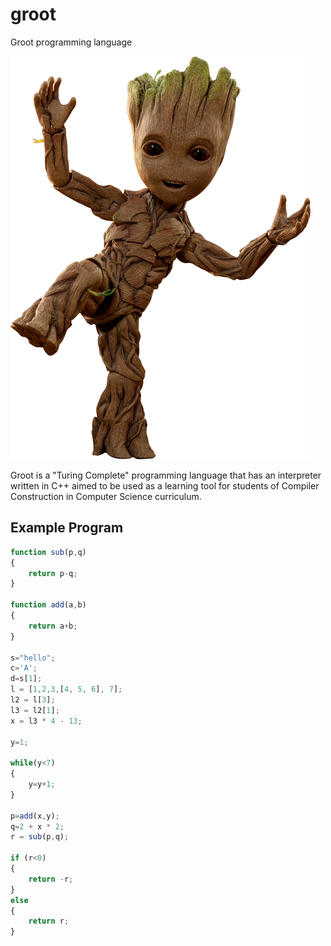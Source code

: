 # groot
Groot programming language

![groot](images/groot.png)


Groot is a "Turing Complete" programming language that has an interpreter written in C++ aimed to be used as a learning tool for students of 
Compiler Construction in Computer Science curriculum.

## Example Program

```js
function sub(p,q)
{
    return p-q;
}

function add(a,b)
{
    return a+b;
}

s="hello";
c='A';
d=s[1];
l = [1,2,3,[4, 5, 6], 7];
l2 = l[3];
l3 = l2[1];
x = l3 * 4 - 13;

y=1;

while(y<7)
{
    y=y+1;
}

p=add(x,y);
q=2 + x * 2;
r = sub(p,q);

if (r<0)
{
    return -r;
}
else
{
    return r;
}
```